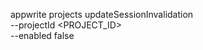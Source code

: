 appwrite projects updateSessionInvalidation \
        --projectId <PROJECT_ID> \
        --enabled false
